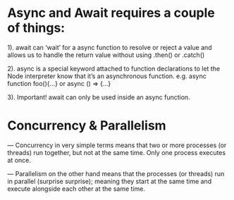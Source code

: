 # Async and Await requires a couple of things:

1). await can ‘wait’ for a async function to resolve or reject a value and allows us to handle the return value without using .then() or .catch()

2). async is a special keyword attached to function declarations to let the Node interpreter know that it’s an asynchronous function.
e.g. async function foo(){...} or async () => {...}

3). Important! await can only be used inside an async function.


# Concurrency & Parallelism

— Concurrency in very simple terms means that two or more processes (or threads) run together, but not at the same time. Only one process executes at once.

— Parallelism on the other hand means that the processes (or threads) run in parallel (surprise surprise); meaning they start at the same time and execute alongside each other at the same time.
